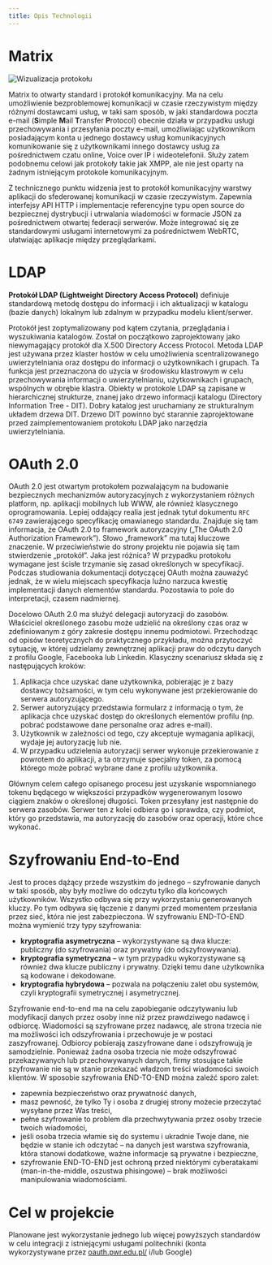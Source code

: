 ```yaml
---
title: Opis Technologii
---
```

# Matrix
![Wizualizacja protokołu](https://yuhu.ddns.net/images/service_matrix_network.png)

Matrix to otwarty standard i protokół komunikacyjny. Ma na celu umożliwienie bezproblemowej komunikacji w czasie rzeczywistym między różnymi dostawcami usług, w taki sam sposób, w jaki standardowa poczta e-mail (**S**imple **M**ail **T**ransfer **P**rotocol) obecnie działa w przypadku usługi przechowywania i przesyłania poczty e-mail, umożliwiając użytkownikom posiadającym konta u jednego dostawcy usług komunikacyjnych komunikowanie się z użytkownikami innego dostawcy usług za pośrednictwem czatu online, Voice over IP i wideotelefonii. Służy zatem podobnemu celowi jak protokoły takie jak XMPP, ale nie jest oparty na żadnym istniejącym protokole komunikacyjnym.

Z technicznego punktu widzenia jest to protokół komunikacyjny warstwy aplikacji do sfederowanej komunikacji w czasie rzeczywistym. Zapewnia interfejsy API HTTP i implementacje referencyjne typu open source do bezpiecznej dystrybucji i utrwalania wiadomości w formacie JSON za pośrednictwem otwartej federacji serwerów. Może integrować się ze standardowymi usługami internetowymi za pośrednictwem WebRTC, ułatwiając aplikacje między przeglądarkami.


# LDAP
**Protokół LDAP (Lightweight Directory Access Protocol)** definiuje standardową metodę dostępu do informacji i ich aktualizacji w katalogu (bazie danych) lokalnym lub zdalnym w przypadku modelu klient/serwer.

Protokół jest zoptymalizowany pod kątem czytania, przeglądania i wyszukiwania katalogów. Został on początkowo zaprojektowany jako niewymagający protokół dla X.500 Directory Access Protocol. Metoda LDAP jest używana przez klaster hostów w celu umożliwienia scentralizowanego uwierzytelniania oraz dostępu do informacji o użytkownikach i grupach. Ta funkcja jest przeznaczona do użycia w środowisku klastrowym w celu przechowywania informacji o uwierzytelnianiu, użytkownikach i grupach, wspólnych w obrębie klastra.
Obiekty w protokole LDAP są zapisane w hierarchicznej strukturze, znanej jako drzewo informacji katalogu (Directory Information Tree - DIT). Dobry katalog jest uruchamiany ze strukturalnym układem drzewa DIT. Drzewo DIT powinno być starannie zaprojektowane przed zaimplementowaniem protokołu LDAP jako narzędzia uwierzytelniania.


# OAuth 2.0
OAuth 2.0 jest otwartym protokołem pozwalającym na budowanie bezpiecznych mechanizmów autoryzacyjnych z wykorzystaniem różnych platform, np. aplikacji mobilnych lub WWW, ale również klasycznego oprogramowania. Lepiej oddający realia jest jednak tytuł dokumentu `RFC 6749` zawierającego specyfikację omawianego standardu. Znajduje się tam informacja, że OAuth 2.0 to framework autoryzacyjny („The OAuth 2.0 Authorization Framework”). Słowo „framework” ma tutaj kluczowe znaczenie. W przeciwieństwie do strony projektu nie pojawia się tam stwierdzenie „protokół”. 
Jaka jest różnica? W przypadku protokołu wymagane jest ścisłe trzymanie się zasad określonych w specyfikacji. Podczas studiowania dokumentacji dotyczącej OAuth można zauważyć jednak, że w wielu miejscach specyfikacja luźno narzuca kwestię implementacji danych elementów standardu. Pozostawia to pole do interpretacji, czasem nadmiernej.

Docelowo OAuth 2.0 ma służyć delegacji autoryzacji do zasobów. Właściciel określonego zasobu może udzielić na określony czas oraz w zdefiniowanym z góry zakresie dostępu innemu podmiotowi. Przechodząc od opisów teoretycznych do praktycznego przykładu, można przytoczyć sytuację, w której udzielamy zewnętrznej aplikacji praw do odczytu danych z profilu Google, Facebooka lub Linkedin. Klasyczny scenariusz składa się z następujących kroków:

1. Aplikacja chce uzyskać dane użytkownika, pobierając je z bazy dostawcy tożsamości, w tym celu wykonywane jest przekierowanie do serwera autoryzującego.
2. Serwer autoryzujący przedstawia formularz z informacją o tym, że aplikacja chce uzyskać dostęp do określonych elementów profilu (np. pobrać podstawowe dane personalne oraz adres e-mail).
3. Użytkownik w zależności od tego, czy akceptuje wymagania aplikacji, wydaje jej autoryzację lub nie.
4. W przypadku udzielenia autoryzacji serwer wykonuje przekierowanie z powrotem do aplikacji, a ta otrzymuje specjalny token, za pomocą którego może pobrać wybrane dane z profilu użytkownika.

Głównym celem całego opisanego procesu jest uzyskanie wspomnianego tokenu będącego w większości przypadków wygenerowanym losowo ciągiem znaków o określonej długości. Token przesyłany jest następnie do serwera zasobów. Serwer ten z kolei odbiera go i sprawdza, czy podmiot, który go przedstawia, ma autoryzację do zasobów oraz operacji, które chce wykonać.

# Szyfrowaniu End-to-End 
Jest to proces dążący przede wszystkim do jednego – szyfrowanie danych w taki sposób, aby były możliwe do odczytu tylko dla końcowych użytkowników. Wszystko odbywa się przy wykorzystaniu generowanych kluczy. Po tym odbywa się łączenie z danymi przed momentem przesłania przez sieć, która nie jest zabezpieczona.
W szyfrowaniu END-TO-END można wymienić trzy typy szyfrowania:

- **kryptografia asymetryczna** – wykorzystywane są dwa klucze: publiczny (do szyfrowania) oraz prywatny (do odszyfrowywania). 
- **kryptografia symetryczna** – w tym przypadku wykorzystywane są również dwa klucze publiczny i prywatny. Dzięki temu dane użytkownika są kodowane i dekodowane. 
- **kryptografia hybrydowa** – pozwala na połączeniu zalet obu systemów, czyli kryptografii symetrycznej i asymetrycznej.

Szyfrowanie end-to-end ma na celu zapobieganie odczytywaniu lub modyfikacji danych przez osoby inne niż przez prawdziwego nadawcę i odbiorcę. Wiadomości są szyfrowane przez nadawcę, ale strona trzecia nie ma możliwości ich odszyfrowania i przechowuje je w postaci zaszyfrowanej. Odbiorcy pobierają zaszyfrowane dane i odszyfrowują je samodzielnie.
Ponieważ żadna osoba trzecia nie może odszyfrować przekazywanych lub przechowywanych danych, firmy stosujące takie szyfrowanie nie są w stanie przekazać władzom treści wiadomości swoich klientów.
W sposobie szyfrowania END-TO-END można zaleźć sporo zalet:

- zapewnia bezpieczeństwo oraz prywatność danych,
- masz pewność, że tylko Ty i osoba z drugiej strony możecie przeczytać wysyłane przez Was treści, 
- pełne szyfrowanie to problem dla przechwytywania przez osoby trzecie twoich wiadomości,
- jeśli osoba trzecia włamie się do systemu i ukradnie Twoje dane, nie będzie w stanie ich odczytać – na danych jest warstwa szyfrowania, która stanowi dodatkowe,
ważne informacje są prywatne i bezpieczne,
- szyfrowanie END-TO-END jest ochroną przed niektórymi cyberatakami (man-in-the-middle, oszustwa phisingowe) – brak możliwości manipulowania wiadomościami.

# Cel w projekcie
Planowane jest wykorzystanie jednego lub więcej powyższych standardów w celu integracji z istniejącymi usługami politechniki (konta wykorzystywane przez [oauth.pwr.edu.pl/](oauth.pwr.edu.pl/) i/lub Google)

